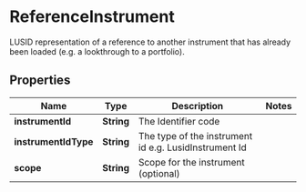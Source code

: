 

# ReferenceInstrument

LUSID representation of a reference to another instrument that has already been loaded (e.g. a lookthrough to a portfolio).

## Properties

| Name | Type | Description | Notes |
|------------ | ------------- | ------------- | -------------|
|**instrumentId** | **String** | The Identifier code |  |
|**instrumentIdType** | **String** | The type of the instrument id e.g. LusidInstrument Id |  |
|**scope** | **String** | Scope for the instrument (optional) |  |



